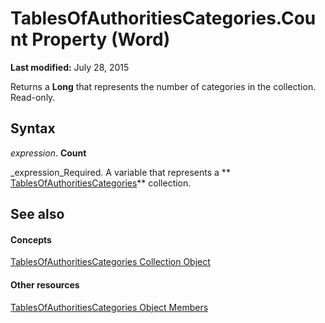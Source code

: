 
# TablesOfAuthoritiesCategories.Count Property (Word)

 **Last modified:** July 28, 2015

Returns a  **Long** that represents the number of categories in the collection. Read-only.

## Syntax

 _expression_. **Count**

 _expression_Required. A variable that represents a  ** [TablesOfAuthoritiesCategories](344b9c42-01d1-805c-6af6-c8301e24b97e.md)** collection.


## See also


#### Concepts


 [TablesOfAuthoritiesCategories Collection Object](344b9c42-01d1-805c-6af6-c8301e24b97e.md)
#### Other resources


 [TablesOfAuthoritiesCategories Object Members](bb4386eb-bb10-3b65-feef-8ff6dcc67509.md)
